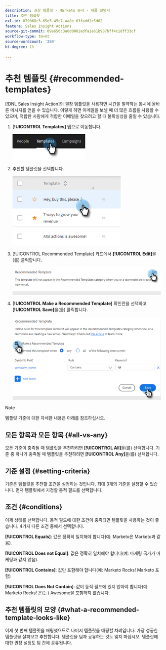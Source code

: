 ```yaml
---
description: 권장 템플릿 - Marketo 문서 - 제품 설명서
title: 추천 템플릿
exl-id: 079068c3-65e5-45c7-aa8e-63fadd1c5d02
feature: Sales Insight Actions
source-git-commit: 09a656c3a0d0002edfa1a61b987bff4c1dff33cf
workflow-type: tm+mt
source-wordcount: '280'
ht-degree: 1%

---
```


# 추천 템플릿 {#recommended-templates}

[!DNL Sales Insight Action]의 권장 템플릿을 사용하면 시간을 절약하는 동시에 올바른 메시지를 얻을 수 있습니다. 이렇게 하면 이메일을 보낼 때 더 많은 흐름을 사용할 수 있으며, 적합한 사람에게 적합한 이메일을 찾으려고 할 때 불확실성을 줄일 수 있습니다.

1. **[!UICONTROL Templates]** 탭으로 이동합니다.

   ![](assets/recommended-templates-1.png)

1. 추천할 템플릿을 선택합니다.

   ![](assets/recommended-templates-2.png)

1. [!UICONTROL Recommended Template] 카드에서 **[!UICONTROL Edit]**&#x200B;을(를) 클릭합니다.

   ![](assets/recommended-templates-3.png)

1. **[!UICONTROL Make a Recommended Template]** 확인란을 선택하고 **[!UICONTROL Save]**&#x200B;을(를) 클릭합니다.

   ![](assets/recommended-templates-4.png)

>[!NOTE]
>
>템플릿 기준에 대한 자세한 내용은 아래를 참조하십시오.

## 모든 항목과 모든 항목 {#all-vs-any}

모든 기준이 충족될 때 템플릿을 추천하려면 **[!UICONTROL All]**&#x200B;을(를) 선택합니다. 기준 중 하나가 충족될 때 템플릿을 추천하려면 **[!UICONTROL Any]**&#x200B;을(를) 선택합니다.

## 기준 설정 {#setting-criteria}

기준은 템플릿을 추천할 조건을 설정하는 것입니다. 최대 3개의 기준을 설정할 수 있습니다. 먼저 템플릿에서 지정할 동적 필드를 선택합니다.

## 조건 {#conditions}

이제 상태를 선택합니다. 동적 필드에 대한 조건이 충족되면 템플릿을 사용하는 것이 좋습니다. 4가지 다른 조건 중에서 선택합니다.

**[!UICONTROL Equals]**: 값은 정확히 일치해야 합니다(예: Marketo은 Marketo과 같음).

**[!UICONTROL Does not Equal]**: 값은 정확히 일치해야 합니다(예: 마케팅 국가가 마케팅과 같지 않음).

**[!UICONTROL Contains]**: 값만 포함해야 합니다(예: Marketo Rocks! Marketo 포함)

**[!UICONTROL Does Not Contain]**: 값이 동적 필드에 있지 않아야 합니다(예: Marketo Rocks! 은(는) Awesome을 포함하지 않습니다.

## 추천 템플릿의 모양 {#what-a-recommended-template-looks-like}

이제 첫 번째 템플릿을 매핑했으므로 나머지 템플릿을 매핑할 차례입니다. 가장 성공한 템플릿을 살펴보고 추천합니다. 템플릿을 팀과 공유하는 것도 잊지 마십시오. 템플릿에 대한 권장 설정도 팀 간에 공유됩니다.
